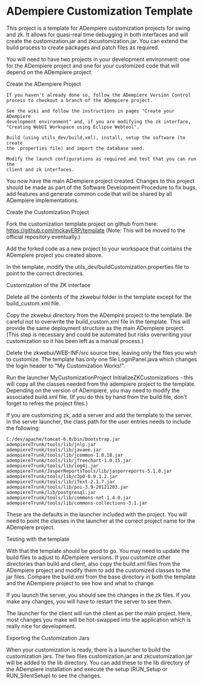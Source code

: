 # ADempiere Customization Template

This project is a template for ADempiere customization projects for swing and 
zk. It allows for quasi-real time debugging in both interfaces and will create 
the customization.jar and zkcustomization.jar.  You can extend the build 
process to create packages and patch files as required.

You will need to have two projects in your development environment: one for the 
ADempiere project and one for your customized code that will depend on the 
ADempiere project.

Create the ADempiere Project

    If you haven't already done so, follow the ADempiere Version Control 
    process to checkout a branch of the ADempiere project.
    
    See the wiki and follow the instructions in pages "Create your ADempiere 
    development environment" and, if you are modifying the zk interface, 
    "Creating WebUI Workspace using Eclipse Webtool".
    
    Build (using utils_dev/build.xml), install, setup the software (to create 
    the .properties file) and import the database seed.
    
    Modify the launch configurations as required and test that you can run the
    client and zk interfaces. 

You now have the main ADempiere project created. Changes to this project should
be made as part of the Software Development Procedure to fix bugs, add features
and generate common code that will be shared by all ADempiere implementations.

Create the Customization Project

Fork the customization template project on github from here: 
https://github.com/mckayERP/template (Note: This will be moved to the 
official repository eventually.)

Add the forked code as a new project to your workspace that contains the 
ADempiere project you created above.

In the template, modify the utils_dev/buildCustomization.properties file to 
point to the correct directories.

Customization of the ZK interface

Delete all the contents of the zkwebui folder in the template except for the 
build_custom.xml file.

Copy the zkwebui directory from the ADempire project to the template. Be 
careful not to overwrite the build_custom.xml file in the template. This will 
provide the same deployment structure as the main ADempiere project. (This 
step is necessary and could be automated but risks overwriting your 
customization so it has been left as a manual process.)

Delete the zkwebui/WEB-INF/src source tree, leaving only the files you wish to 
customize. The template has only one file LoginPanel.java which changes the 
login header to "My Customization Works!".

Run the launcher MyCustomizationProject InitializeZKCustomizations - this will
copy all the classes needed from the adempiere project to the template. 
Depending on the version of ADempiere, you may need to modify the associated 
build.xml file. (If you do this by hand from the build file, don't forget to
refres the project files.)

If you are customizing zk, add a server and add the template to the server. In
the server launcher, the class path for the user entries needs to include the 
following:

    C:/dev/apache/tomcat-6.0/bin/bootstrap.jar
    adempiereTrunk/tools/lib/jnlp.jar
    adempiereTrunk/tools/lib/javaee.jar
    adempiereTrunk/tools/lib/jcommon-1.0.18.jar
    adempiereTrunk/tools/lib/jfreechart-1.0.15.jar
    adempiereTrunk/tools/lib/log4j.jar
    adempiereTrunk/JasperReportsTools/lib/jasperreports-5.1.0.jar
    adempiereTrunk/tools/lib/c3p0-0.9.1.2.jar
    adempiereTrunk/tools/lib/iText-2.1.7.jar
    adempiereTrunk/tools/lib/poi-3.9-20121203.jar
    adempiereTrunk/lib/postgresql.jar
    adempiereTrunk/tools/lib/commons-net-1.4.0.jar
    adempiereTrunk/tools/lib/commons-collections-3.1.jar 

These are the defaults in the launcher included with the project. You will 
need to point the classes in the launcher at the correct project name for 
the ADempiere project.

Testing with the template

With that the template should be good to go. You may need to update the build 
files to adjust to ADempiere versions. If you customize other directories 
than build and client, also copy the build.xml files from the ADempiere 
project and modify them to add the customized classes to the jar files. 
Compare the build.xml from the base directory in both the template and the 
ADempiere project to see how and what to change.

If you launch the server, you should see the changes in the zk files. If you 
make any changes, you will have to restart the server to see them.

The launcher for the client will run the client as per the main project. Here,
most changes you make will be hot-swapped into the application which is really
nice for development.

Exporting the Customization Jars

When your customization is ready, there is a launcher to build the 
customization jars. The two files customization.jar and zkcustomization.jar 
will be added to the lib directory. You can add these to the lib directory 
of the ADempiere installation and execute the setup (RUN_Setup or 
RUN_SilentSetup) to see the changes.



